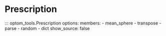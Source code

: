 # Prescription

::: optom_tools.Prescription
    options:
      members:
        - mean_sphere
        - transpose
        - parse
        - random
        - dict
      show_source: false
